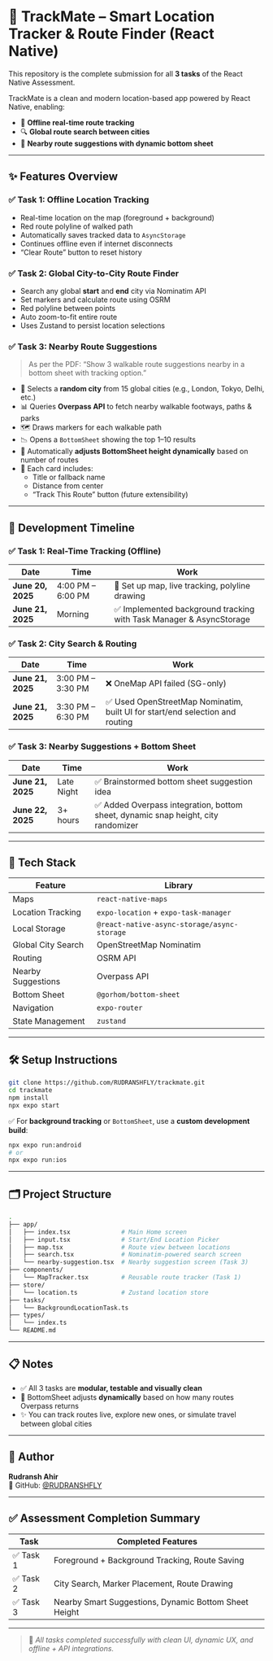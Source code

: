 # 📍 TrackMate – Smart Location Tracker & Route Finder (React Native)

This repository is the complete submission for all **3 tasks** of the React Native Assessment.

TrackMate is a clean and modern location-based app powered by React Native, enabling:
- 📌 **Offline real-time route tracking**
- 🔍 **Global route search between cities**
- 🧭 **Nearby route suggestions with dynamic bottom sheet**

---

## ✨ Features Overview

### ✅ Task 1: Offline Location Tracking
- Real-time location on the map (foreground + background)
- Red route polyline of walked path
- Automatically saves tracked data to `AsyncStorage`
- Continues offline even if internet disconnects
- “Clear Route” button to reset history

### ✅ Task 2: Global City-to-City Route Finder
- Search any global **start** and **end** city via Nominatim API
- Set markers and calculate route using OSRM
- Red polyline between points
- Auto zoom-to-fit entire route
- Uses Zustand to persist location selections

### ✅ Task 3: Nearby Route Suggestions
> As per the PDF: “Show 3 walkable route suggestions nearby in a bottom sheet with tracking option.”

- 📍 Selects a **random city** from 15 global cities (e.g., London, Tokyo, Delhi, etc.)
- 📊 Queries **Overpass API** to fetch nearby walkable footways, paths & parks
- 🗺️ Draws markers for each walkable path
- 📉 Opens a `BottomSheet` showing the top 1–10 results
- 📐 Automatically **adjusts BottomSheet height dynamically** based on number of routes
- 📌 Each card includes:
  - Title or fallback name
  - Distance from center
  - “Track This Route” button (future extensibility)

---

## 📆 Development Timeline

### ✅ Task 1: Real-Time Tracking (Offline)

| Date | Time | Work |
|------|------|------|
| **June 20, 2025** | 4:00 PM – 6:00 PM | 🔧 Set up map, live tracking, polyline drawing |
| **June 21, 2025** | Morning | ✅ Implemented background tracking with Task Manager & AsyncStorage |

### ✅ Task 2: City Search & Routing

| Date | Time | Work |
|------|------|------|
| **June 21, 2025** | 3:00 PM – 3:30 PM | ❌ OneMap API failed (SG-only) |
| **June 21, 2025** | 3:30 PM – 6:30 PM | ✅ Used OpenStreetMap Nominatim, built UI for start/end selection and routing |

### ✅ Task 3: Nearby Suggestions + Bottom Sheet

| Date | Time | Work |
|------|------|------|
| **June 21, 2025** | Late Night | ✅ Brainstormed bottom sheet suggestion idea |
| **June 22, 2025** | 3+ hours | ✅ Added Overpass integration, bottom sheet, dynamic snap height, city randomizer |

---

## 🔧 Tech Stack

| Feature | Library |
|--------|---------|
| Maps | `react-native-maps` |
| Location Tracking | `expo-location` + `expo-task-manager` |
| Local Storage | `@react-native-async-storage/async-storage` |
| Global City Search | OpenStreetMap Nominatim |
| Routing | OSRM API |
| Nearby Suggestions | Overpass API |
| Bottom Sheet | `@gorhom/bottom-sheet` |
| Navigation | `expo-router` |
| State Management | `zustand` |

---

## 🛠 Setup Instructions

```bash
git clone https://github.com/RUDRANSHFLY/trackmate.git
cd trackmate
npm install
npx expo start
```

✅ For **background tracking** or `BottomSheet`, use a **custom development build**:

```bash
npx expo run:android
# or
npx expo run:ios
```

---

## 🗂 Project Structure

```bash
.
├── app/
│   ├── index.tsx              # Main Home screen
│   ├── input.tsx              # Start/End Location Picker
│   ├── map.tsx                # Route view between locations
│   ├── search.tsx             # Nominatim-powered search screen
│   └── nearby-suggestion.tsx  # Nearby suggestion screen (Task 3)
├── components/
│   └── MapTracker.tsx         # Reusable route tracker (Task 1)
├── store/
│   └── location.ts            # Zustand location store
├── tasks/
│   └── BackgroundLocationTask.ts
├── types/
│   └── index.ts
└── README.md
```

---

## 📋 Notes

- ✅ All 3 tasks are **modular, testable and visually clean**
- 🧭 BottomSheet adjusts **dynamically** based on how many routes Overpass returns
- ✨ You can track routes live, explore new ones, or simulate travel between global cities

---

## 👤 Author

**Rudransh Ahir**  
📎 GitHub: [@RUDRANSHFLY](https://github.com/RUDRANSHFLY)

---

## ✅ Assessment Completion Summary

| Task | Completed Features |
|------|--------------------|
| ✅ Task 1 | Foreground + Background Tracking, Route Saving |
| ✅ Task 2 | City Search, Marker Placement, Route Drawing |
| ✅ Task 3 | Nearby Smart Suggestions, Dynamic Bottom Sheet Height |

---

> 💯 _All tasks completed successfully with clean UI, dynamic UX, and offline + API integrations._
